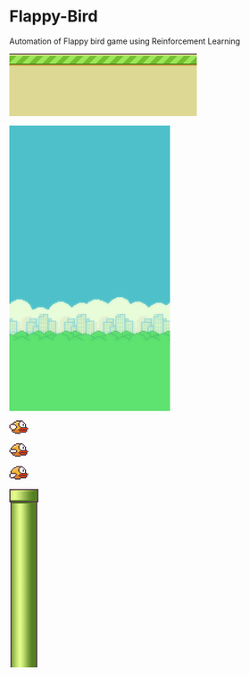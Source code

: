 # Flappy-Bird
Automation of Flappy bird game using Reinforcement Learning

![](imgs/base.png)

![](imgs/bg.png)

![](imgs/bird1.png)

![](imgs/bird2.png)

![](imgs/bird3.png)

![](imgs/pipe.png)
